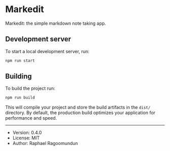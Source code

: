 # Markedit

Markedit: the simple markdown note taking app.

## Development server

To start a local development server, run:

```bash
npm run start
```

## Building

To build the project run:

```bash
npm run build
```

This will compile your project and store the build artifacts in the `dist/` directory. By default, the production build optimizes your application for performance and speed.

---

- Version: 0.4.0
- License: MIT
- Author: Raphael Ragoomundun
